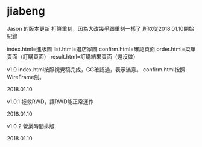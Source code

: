 # jiabeng

Jason 的版本更新
打算重刻，因為大改幾乎跟重刻一樣了
所以從2018.01.10開始紀錄

index.html=進版圖
list.html=選店家圖
confirm.html=確認頁面
order.html=菜單頁面（訂購頁面）
result.html=訂購結果頁面（還沒做）

v1.0 
index.html按照視覺稿完成，GG確認過，表示滿意。
confirm.html按照WireFrame刻。

2018.01.10

v1.0.1 
拯救RWD，讓RWD能正常運作

2018.01.10

v1.0.2
營業時間排版

2018.01.10